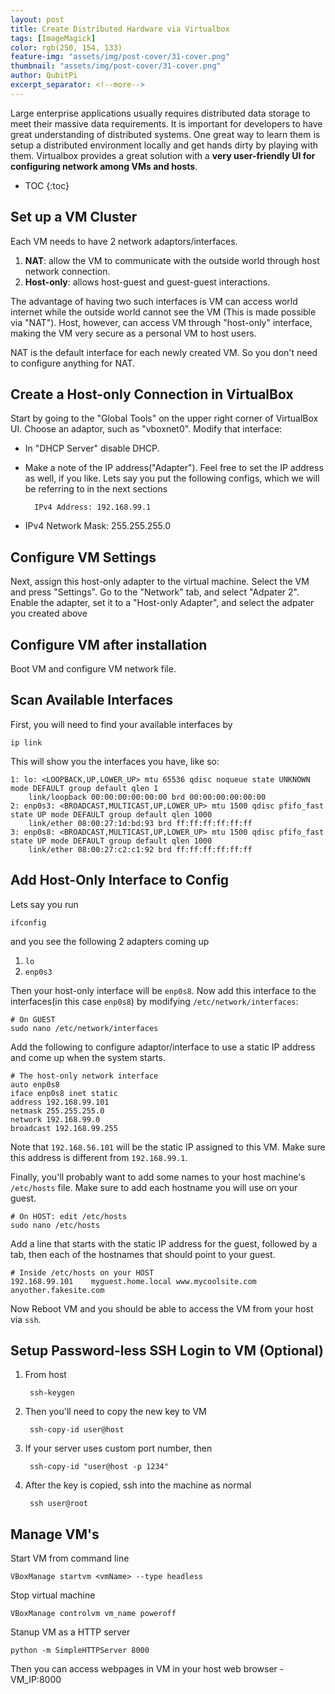 ```yaml
---
layout: post
title: Create Distributed Hardware via Virtualbox
tags: [ImageMagick]
color: rgb(250, 154, 133)
feature-img: "assets/img/post-cover/31-cover.png"
thumbnail: "assets/img/post-cover/31-cover.png"
author: QubitPi
excerpt_separator: <!--more-->
---
```


Large enterprise applications usually requires distributed data storage to meet their massive data requirements. It is
important for developers to have great understanding of distributed systems. One great way to learn them is setup a
distributed environment locally and get hands dirty by playing with them. Virtualbox provides a great solution with a
**very user-friendly UI for configuring network among VMs and hosts**.

<!--more-->

* TOC
{:toc}

## Set up a VM Cluster

Each VM needs to have 2 network adaptors/interfaces.

1. **NAT**: allow the VM to communicate with the outside world through host network connection.
2. **Host-only**: allows host-guest and guest-guest interactions. 

The advantage of having two such interfaces is VM can access world internet while the outside world cannot see the VM
(This is made possible via "NAT"). Host, however, can access VM through "host-only" interface, making the VM very secure
as a personal VM to host users.

NAT is the default interface for each newly created VM. So you don't need to configure anything for NAT.

## Create a Host-only Connection in VirtualBox

Start by going to the "Global Tools" on the upper right corner of VirtualBox UI. Choose an adaptor, such as "vboxnet0".
Modify that interface:

* In "DHCP Server" disable DHCP.
* Make a note of the IP address("Adapter"). Feel free to set the IP address as well, if you like. Lets say you put the
  following configs, which we will be referring to in the next sections
  
        IPv4 Address: 192.168.99.1
        
* IPv4 Network Mask: 255.255.255.0

## Configure VM Settings

Next, assign this host-only adapter to the virtual machine. Select the VM and press "Settings". Go to the "Network" tab,
and select "Adpater 2". Enable the adapter, set it to a "Host-only Adapter", and select the adpater you created above

## Configure VM after installation

Boot VM and configure VM network file.

## Scan Available Interfaces

First, you will need to find your available interfaces by

    ip link
    
This will show you the interfaces you have, like so:

    1: lo: <LOOPBACK,UP,LOWER_UP> mtu 65536 qdisc noqueue state UNKNOWN mode DEFAULT group default qlen 1
        link/loopback 00:00:00:00:00:00 brd 00:00:00:00:00:00
    2: enp0s3: <BROADCAST,MULTICAST,UP,LOWER_UP> mtu 1500 qdisc pfifo_fast state UP mode DEFAULT group default qlen 1000
        link/ether 08:00:27:1d:bd:93 brd ff:ff:ff:ff:ff:ff
    3: enp0s8: <BROADCAST,MULTICAST,UP,LOWER_UP> mtu 1500 qdisc pfifo_fast state UP mode DEFAULT group default qlen 1000
        link/ether 08:00:27:c2:c1:92 brd ff:ff:ff:ff:ff:ff
        
## Add Host-Only Interface to Config

Lets say you run

    ifconfig
    
and you see the following 2 adapters coming up

1. `lo`
2. `enp0s3`

Then your host-only interface will be `enp0s8`. Now add this interface to the interfaces(in this case `enp0s8`) by
modifying `/etc/network/interfaces`:

    # On GUEST
    sudo nano /etc/network/interfaces
    
Add the following to configure adaptor/interface to use a static IP address and come up when the system starts.

    # The host-only network interface
    auto enp0s8
    iface enp0s8 inet static
    address 192.168.99.101
    netmask 255.255.255.0
    network 192.168.99.0
    broadcast 192.168.99.255
    
Note that `192.168.56.101` will be the static IP assigned to this VM. Make sure this address is different from
`192.168.99.1`.

Finally, you'll probably want to add some names to your host machine's `/etc/hosts` file. Make sure to add each hostname
you will use on your guest.

    # On HOST: edit /etc/hosts
    sudo nano /etc/hosts
    
Add a line that starts with the static IP address for the guest, followed by a tab, then each of the hostnames that should point to your guest.

    # Inside /etc/hosts on your HOST
    192.168.99.101    myguest.home.local www.mycoolsite.com anyother.fakesite.com
    
Now Reboot VM and you should be able to access the VM from your host via `ssh`.

## Setup Password-less SSH Login to VM (Optional)

1. From host

        ssh-keygen
        
2. Then you'll need to copy the new key to VM

        ssh-copy-id user@host

3. If your server uses custom port number, then

        ssh-copy-id "user@host -p 1234"
        
4. After the key is copied, ssh into the machine as normal

        ssh user@root
        
## Manage VM's

Start VM from command line

    VBoxManage startvm <vmName> --type headless
    
Stop virtual machine

    VBoxManage controlvm vm_name poweroff
    
Stanup VM as a HTTP server

    python -m SimpleHTTPServer 8000
    
Then you can access webpages in VM in your host web browser - VM_IP:8000
